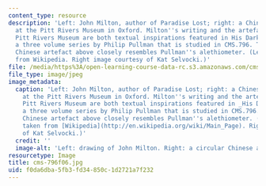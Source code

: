 ```yaml
---
content_type: resource
description: 'Left: John Milton, author of Paradise Lost; right: a Chinese artefact
  at the Pitt Rivers Museum in Oxford. Milton''s writing and the artefacts of the
  Pitt Rivers Museum are both textual inspirations featured in His Dark Materials,
  a three volume series by Philip Pullman that is studied in CMS.796. The circular
  Chinese artefact above closely resembles Pullman''s alethiometer. (Left image taken
  from Wikipedia. Right image courtesy of Kat Selvocki.)'
file: /media/https%3A/open-learning-course-data-rc.s3.amazonaws.com/cms-796-major-media-texts-fall-2006/f0da6dba5fb3fd34850c1d2721a7f232_cms-796f06.jpg
file_type: image/jpeg
image_metadata:
  caption: 'Left: John Milton, author of Paradise Lost; right: a Chinese artefact
    at the Pitt Rivers Museum in Oxford. Milton''s writing and the artefacts of the
    Pitt Rivers Museum are both textual inspirations featured in _His Dark Materials_,
    a three volume series by Philip Pullman that is studied in CMS.796. The circular
    Chinese artefact above closely resembles Pullman''s alethiometer. (Left image
    taken from [Wikipedia](http://en.wikipedia.org/wiki/Main_Page). Right image courtesy
    of Kat Selvocki.)'
  credit: ''
  image-alt: 'Left: drawing of John Milton. Right: a circular Chinese artefact.'
resourcetype: Image
title: cms-796f06.jpg
uid: f0da6dba-5fb3-fd34-850c-1d2721a7f232
---
```

